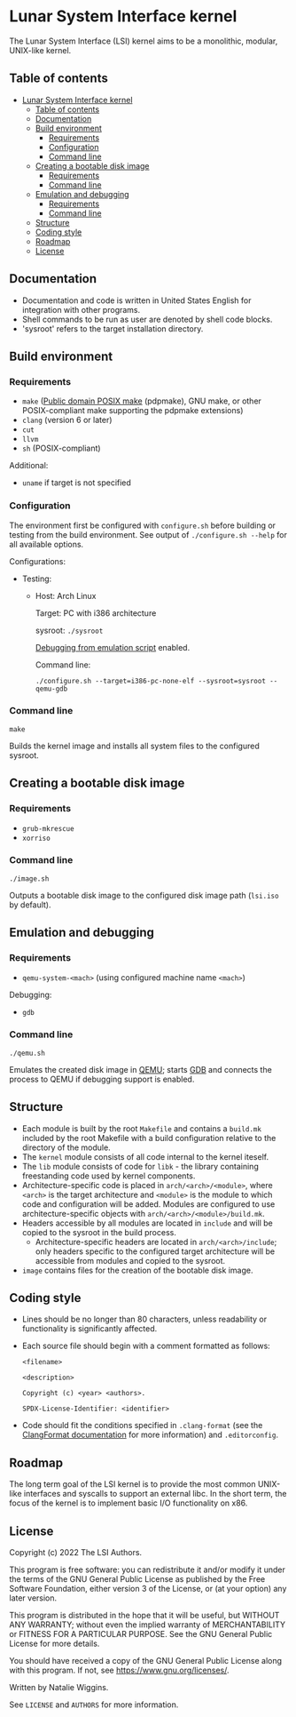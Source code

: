 # Lunar System Interface kernel
The Lunar System Interface (LSI) kernel aims to be a monolithic, modular,
UNIX-like kernel.

## Table of contents
* [Lunar System Interface kernel](#lunar-system-interface-kernel)
    * [Table of contents](#table-of-contents)
    * [Documentation](#documentation)
    * [Build environment](#build-environment)
        * [Requirements](#requirements)
        * [Configuration](#configuration)
        * [Command line](#command-line)
    * [Creating a bootable disk image](#creating-a-bootable-disk-image)
        * [Requirements](#requirements-1)
        * [Command line](#command-line-1)
    * [Emulation and debugging](#emulation-and-debugging)
        * [Requirements](#requirements-2)
        * [Command line](#command-line-2)
    * [Structure](#structure)
    * [Coding style](#coding-style)
    * [Roadmap](#roadmap)
    * [License](#license)

## Documentation
* Documentation and code is written in United States English for integration
  with other programs.
* Shell commands to be run as user are denoted by shell code blocks.
* 'sysroot' refers to the target installation directory.

## Build environment
### Requirements
* `make` ([Public domain POSIX make](https://frippery.org/make) (pdpmake),
  GNU make, or other POSIX-compliant make supporting the pdpmake extensions)
* `clang` (version 6 or later)
* `cut`
* `llvm`
* `sh` (POSIX-compliant)

Additional:
* `uname` if target is not specified

### Configuration
The environment first be configured with `configure.sh` before building or
testing from the build environment. See output of `./configure.sh --help` for
all available options.

Configurations:
* Testing:
  * Host: Arch Linux

    Target: PC with i386 architecture

    sysroot: `./sysroot`

    [Debugging from emulation script](#emulation-and-debugging) enabled.

    Command line:

    ```shell
    ./configure.sh --target=i386-pc-none-elf --sysroot=sysroot --qemu-gdb
    ```

### Command line
```shell
make
```
Builds the kernel image and installs all system files to the configured sysroot.

## Creating a bootable disk image
### Requirements
* `grub-mkrescue`
* `xorriso`

### Command line
```shell
./image.sh
```
Outputs a bootable disk image to the configured disk image path (`lsi.iso` by
default).

## Emulation and debugging
### Requirements
* `qemu-system-<mach>` (using configured machine name `<mach>`)

Debugging:
* `gdb`

### Command line
```shell
./qemu.sh
```
Emulates the created disk image in [QEMU](https://www.qemu.org/); starts
[GDB](https://sourceware.org/gdb/) and connects the process to QEMU if debugging
support is enabled.

## Structure
* Each module is built by the root `Makefile` and contains a `build.mk` included
  by the root Makefile with a build configuration relative to the directory of
  the module.
* The `kernel` module consists of all code internal to the kernel iteself.
* The `lib` module consists of code for `libk` - the library containing
  freestanding code used by kernel components.
* Architecture-specific code is placed in `arch/<arch>/<module>`, where `<arch>`
  is the target architecture and `<module>` is the module to which code and
  configuration will be added. Modules are configured to use
  architecture-specific objects with `arch/<arch>/<module>/build.mk`.
* Headers accessible by all modules are located in `include` and will be copied
  to the sysroot in the build process.
    * Architecture-specific headers are located in `arch/<arch>/include`; only
      headers specific to the configured target architecture will be accessible
      from modules and copied to the sysroot.
* `image` contains files for the creation of the bootable disk image.

## Coding style
* Lines should be no longer than 80 characters, unless readability or
  functionality is significantly affected.
* Each source file should begin with a comment formatted as follows:

  ```
  <filename>

  <description>

  Copyright (c) <year> <authors>.

  SPDX-License-Identifier: <identifier>
  ```
* Code should fit the conditions specified in `.clang-format` (see the
  [ClangFormat documentation](https://clang.llvm.org/docs/ClangFormat.html) for
  more information) and `.editorconfig`.

## Roadmap
The long term goal of the LSI kernel is to provide the most common UNIX-like
interfaces and syscalls to support an external libc. In the short term, the
focus of the kernel is to implement basic I/O functionality on x86.

## License
Copyright (c) 2022 The LSI Authors.

This program is free software: you can redistribute it and/or modify
it under the terms of the GNU General Public License as published by
the Free Software Foundation, either version 3 of the License, or
(at your option) any later version.

This program is distributed in the hope that it will be useful,
but WITHOUT ANY WARRANTY; without even the implied warranty of
MERCHANTABILITY or FITNESS FOR A PARTICULAR PURPOSE. See the
GNU General Public License for more details.

You should have received a copy of the GNU General Public License
along with this program. If not, see <https://www.gnu.org/licenses/>.

Written by Natalie Wiggins.

See `LICENSE` and `AUTHORS` for more information.
